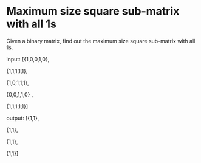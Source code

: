 # Maximum size square sub-matrix with all 1s

Given a binary matrix, find out the maximum size square sub-matrix with all 1s.

input:
[{1,0,0,1,0},

{1,1,1,1,1},

{1,0,1,1,1},

{0,0,1,1,0} ,

{1,1,1,1,1}]

output:
[{1,1},

{1,1},

{1,1},

{1,1}]